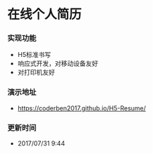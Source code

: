 # 在线个人简历

### 实现功能
- H5标准书写
- 响应式开发，对移动设备友好
- 对打印机友好

### 演示地址
- https://coderben2017.github.io/H5-Resume/

### 更新时间
- 2017/07/31 9:44